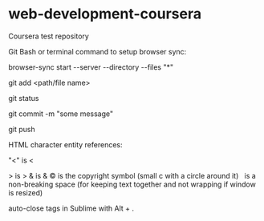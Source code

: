 # web-development-coursera
Coursera test repository

Git Bash or terminal command to setup browser sync:

browser-sync start --server --directory --files "*"

git add <path/file name>

git status

git commit -m "some message"

git push

HTML character entity references:

"&lt;" is <

&gt; is >
&amp; is &
&copy; is the copyright symbol (small c with a circle around it)
&nbsp; is a non-breaking space (for keeping text together and not wrapping if window is resized)

auto-close tags in Sublime with Alt + .